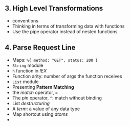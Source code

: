 ## 3. High Level Transformations

- conventions
- Thinking in terms of transforming data with functions
- Use the pipe operator instead of nested functions

## 4. Parse Request Line

- Maps: `%{ method: "GET", status: 200 }`
- `String` module
- `h` function in *IEX*
- Function arity: number of args the function receives
- `List` module
- Presenting **Pattern Matching**
- the *match* operator, `=`
- The *pin* operator, `^`: match without binding
- List *destructuring*
- A *term*: a value of any data type
- Map shortcut using *atoms*
- 